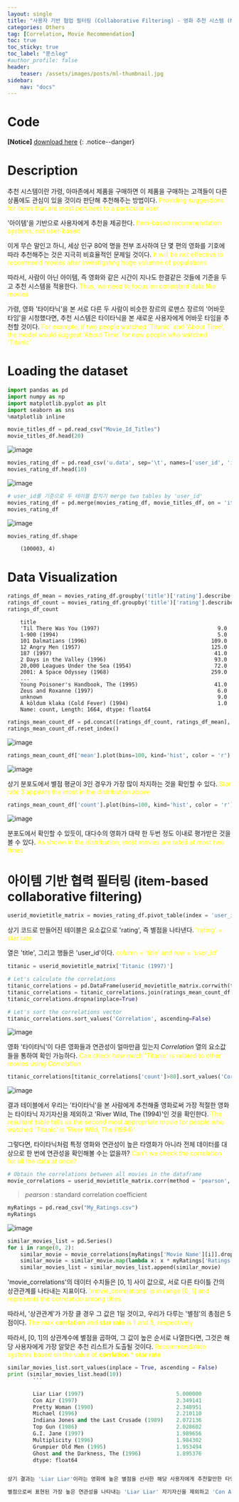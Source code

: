 ```yaml
---
layout: single
title: "사용자 기반 협업 필터링 (Collaborative Filtering) - 영화 추천 시스템 (Movie Recommender Systems)"
categories: Others
tag: [Correlation, Movie Recommendation]
toc: true
toc_sticky: true
toc_label: "쭌스log"
#author_profile: false
header:
    teaser: /assets/images/posts/ml-thumbnail.jpg
sidebar:
    nav: "docs"
---
```


# Code
**[Notice]** [download here](https://github.com/hchoi256/machine-learning-development)
{: .notice--danger}

# Description
추천 시스템이란 가령, 아마존에서 제품을 구매하면 이 제품을 구매하는 고객들이 다른 상품에도 관심이 있을 것이라 판단해 추천해주는 방법이다. <span style="color: yellow"> Providing suggestions for items that are most pertinent to a particular user</span>

'아이템'을 기반으로 사용자에게 추천을 제공한다. <span style="color: yellow"> Item-based recommendation systems, not user-based</span>

이게 무슨 말인고 하니, 세상 인구 80억 명을 전부 조사하여 단 몇 편의 영화를 기호에 따라 추천해주는 것은 지극히 비효율적인 문제일 것이다. <span style="color: yellow"> It will be not effective to recommend movies after investigating huge volumne of populations</span>

따라서, 사람이 아닌 아이템, 즉 영화와 같은 시간이 지나도 한결같은 것들에 기준을 두고 추천 시스템을 적용한다. <span style="color: yellow"> Thus, we need to focus on consistent data like movies</span>

가령, 영화 '타이타닉'을 본 서로 다른 두 사람이 비슷한 장르의 로맨스 장르의 '어바웃 타임'을 시청했다면, 추천 시스템은 타이타닉을 본 새로운 사용자에게 어바웃 타임을 추천할 것이다. <span style="color: yellow"> For example, if two people watched 'Titanic' and 'About Time', the model would suggest 'About Time' for new people who watched 'Titanic' </span>

# Loading the dataset

```python
import pandas as pd
import numpy as np
import matplotlib.pyplot as plt
import seaborn as sns
%matplotlib inline
```

```python
movie_titles_df = pd.read_csv("Movie_Id_Titles")
movie_titles_df.head(20)
```

![image](https://user-images.githubusercontent.com/39285147/180880109-84645976-273c-4788-84bd-d7acd7986f70.png)



```python
movies_rating_df = pd.read_csv('u.data', sep='\t', names=['user_id', 'item_id', 'rating'])
movies_rating_df.head(10)
```

![image](https://user-images.githubusercontent.com/39285147/180880472-49cbbb8f-d2f9-4de9-93cd-0fb847df79fc.png)


```python
# user_id를 기준으로 두 테이블 합치기 merge two tables by 'user_id'
movies_rating_df = pd.merge(movies_rating_df, movie_titles_df, on = 'item_id') 
movies_rating_df
```

![image](https://user-images.githubusercontent.com/39285147/180881533-77bc2c71-4ac8-4d9b-b3ae-f5685614393c.png)

```python
movies_rating_df.shape
```

        (100003, 4)


# Data Visualization

```python
ratings_df_mean = movies_rating_df.groupby('title')['rating'].describe()['mean'] # title을 기준으로 rating을 정렬한 평균값 저장 saving the average of ratings aligned by 'title'
ratings_df_count = movies_rating_df.groupby('title')['rating'].describe()['count']
ratings_df_count
```


        title
        'Til There Was You (1997)                                     9.0
        1-900 (1994)                                                  5.0
        101 Dalmatians (1996)                                       109.0
        12 Angry Men (1957)                                         125.0
        187 (1997)                                                   41.0
        2 Days in the Valley (1996)                                  93.0
        20,000 Leagues Under the Sea (1954)                          72.0
        2001: A Space Odyssey (1968)                                259.0
        ...
        Young Poisoner's Handbook, The (1995)                        41.0
        Zeus and Roxanne (1997)                                       6.0
        unknown                                                       9.0
        Á köldum klaka (Cold Fever) (1994)                            1.0
        Name: count, Length: 1664, dtype: float64


```python
ratings_mean_count_df = pd.concat([ratings_df_count, ratings_df_mean], axis = 1)
ratings_mean_count_df.reset_index()
```

![image](https://user-images.githubusercontent.com/39285147/180882121-0e696587-3dec-4078-b2a6-52e5d3aca6b9.png)


```python
ratings_mean_count_df['mean'].plot(bins=100, kind='hist', color = 'r') 
```

![image](https://user-images.githubusercontent.com/39285147/180882141-f4292103-5f94-40c2-88a6-233e34978d3e.png)


상기 분포도에서 별점 평균이 3인 경우가 가장 많이 차지하는 것을 확인할 수 있다. <span style="color: yellow"> Star rate 3 appears the most in the distribution above</span>

```python
ratings_mean_count_df['count'].plot(bins=100, kind='hist', color = 'r') 
```

![image](https://user-images.githubusercontent.com/39285147/180882216-a837effd-7434-4b2b-a8f1-a31350bb8041.png)


분포도에서 확인할 수 있듯이, 대다수의 영화가 대략 한 두번 정도 이내로 평가받은 것을 볼 수 있다. <span style="color: yellow"> As shown in the distribution, most movies are rated at most two times</span>

# 아이템 기반 협력 필터링 (item-based collaborative filtering)

```python
userid_movietitle_matrix = movies_rating_df.pivot_table(index = 'user_id', columns = 'title', values = 'rating')
```

상기 코드로 만들어진 테이블은 요소값으로 'rating', 즉 별점을 나타낸다. <span style="color: yellow">'rating' = star rate</span>

열은 'title', 그리고 행들은 'user_id'이다. <span style="color: yellow">column = 'title' and row = 'user_id'</span>

```python
titanic = userid_movietitle_matrix['Titanic (1997)']

# Let's calculate the correlations
titanic_correlations = pd.DataFrame(userid_movietitle_matrix.corrwith(titanic), columns=['Correlation'])
titanic_correlations = titanic_correlations.join(ratings_mean_count_df['count'])
titanic_correlations.dropna(inplace=True)

# Let's sort the correlations vector
titanic_correlations.sort_values('Correlation', ascending=False)
```

![image](https://user-images.githubusercontent.com/39285147/180883922-2164ef1f-d80f-4089-afef-55fc56e551ed.png)


영화 '타이타닉'이 다른 영화들과 연관성이 얼마만큼 있는지 *Correlation* 열의 요소값들을 통하여 확인 가능하다. <span style="color: yellow"> Can check how much 'Titanic' is related to other movies using *Correlation*</span>


```python
titanic_correlations[titanic_correlations['count']>80].sort_values('Correlation',ascending=False).head()
```

![image](https://user-images.githubusercontent.com/39285147/180883994-d9fe6bc6-509b-42a5-a077-20386409ad8b.png)

결과 테이블에서 우리는 '타이타닉'을 본 사람에게 추천해줄 영화로써 가장 적절한 영화는 타이타닉 자기자신을 제외하고 'River Wild, The (1994)'인 것을 확인한다. <span style="color: yellow"> The resultant table tells us the second most appropriate movie for people who watched 'Titanic' is 'River Wild, The (1994)'</span>

그렇다면, 타이타닉처럼 특정 영화와 연관성이 높은 타영화가 아니라 전체 데이터를 대상으로 한 번에 연관성을 확인해볼 수는 없을까? <span style="color: yellow"> Can't we check the correlation for all the data at once?</span>

```python
# Obtain the correlations between all movies in the dataframe
movie_correlations = userid_movietitle_matrix.corr(method = 'pearson', min_periods = 80)
```

> *pearson* : standard correlation coefficient

```python
myRatings = pd.read_csv("My_Ratings.csv")
myRatings
```


![image](https://user-images.githubusercontent.com/39285147/180887705-dbfd782e-92d3-4f04-afc8-0078208bb656.png)



```python
similar_movies_list = pd.Series()
for i in range(0, 2):
    similar_movie = movie_correlations[myRatings['Movie Name'][i]].dropna() # Get same movies with same ratings
    similar_movie = similar_movie.map(lambda x: x * myRatings['Ratings'][i]) # Scale the similarity by your given ratings
    similar_movies_list = similar_movies_list.append(similar_movie)
```


'movie_correlations'의 데이터 수치들은 [0, 1] 사이 값으로, 서로 다른 타이틀 간의 상관관계를 나타내는 지표이다. <span style="color: yellow"> 'movie_correlations' is in range [0, 1] and represents the correlation among titles</span>

따라서, '상관관계'가 가장 클 경우 그 값은 1일 것이고, 우리가 다루는 '별점'의 총점은 5점이다. <span style="color: yellow"> The max **corrlation** and **star rate** is 1 and 5, respectively

따라서, [0, 1]의 상관계수에 별점을 곱하여, 그 값이 높은 순서로 나열한다면, 그것은 해당 사용자에게 가장 알맞은 추천 리스트가 도출될 것이다.<span style="color: yellow">  Recommendation systems based on the value of **corrlation** * **star rate**</span>


```python
similar_movies_list.sort_values(inplace = True, ascending = False)
print (similar_movies_list.head(10))
        ```

        Liar Liar (1997)                             5.000000
        Con Air (1997)                               2.349141
        Pretty Woman (1990)                          2.348951
        Michael (1996)                               2.210110
        Indiana Jones and the Last Crusade (1989)    2.072136
        Top Gun (1986)                               2.028602
        G.I. Jane (1997)                             1.989656
        Multiplicity (1996)                          1.984302
        Grumpier Old Men (1995)                      1.953494
        Ghost and the Darkness, The (1996)           1.895376
        dtype: float64


상기 결과는 'Liar Liar'이라는 영화에 높은 별점을 선사한 해당 사용자에게 추천할만한 타영화 리스트이다. <span style="color: yellow"> Recommending the shown movies for people who watched 'Liar Liar'</span>

별점으로써 표현된 가장 높은 연관성을 나타내는 'Liar Liar' 자기자신을 제외하고 'Con Air'라는 영화가 두 번째로 해당 사용자에게 가장 추천해줄 영화일 것이다. <span style="color: yellow"> The movie 'Con Air' will be the best recommendation for the people. </span>